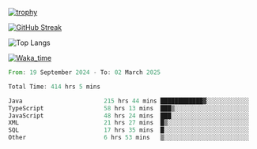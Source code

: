 <!--
**ren-joey/ren-joey** is a ✨ _special_ ✨ repository because its `README.md` (this file) appears on your GitHub profile.

Here are some ideas to get you started:

- 🔭 I’m currently working on ...
- 🌱 I’m currently learning ...
- 👯 I’m looking to collaborate on ...
- 🤔 I’m looking for help with ...
- 💬 Ask me about ...
- 📫 How to reach me: ...
- 😄 Pronouns: ...
- ⚡ Fun fact: ...
-->

[![trophy](https://github-profile-trophy.vercel.app/?username=ren-joey&theme=darkhub&column=5)](https://github.com/ren-joey)

[![GitHub Streak](https://streak-stats.demolab.com/?user=ren-joey&theme=dark)](https://github.com/ren-joey)

![Top Langs](https://github-readme-stats.vercel.app/api/top-langs?username=ren-joey&show_icons=true&layout=compact&locale=en&hide=html,CSS,scss,Pug,Twig&theme=dark)

[![Waka_time](https://github-readme-stats.vercel.app/api/wakatime?username=joeyren&theme=dark)](https://github.com/ren-joey)

<!--START_SECTION:waka-->

```rust
From: 19 September 2024 - To: 02 March 2025

Total Time: 414 hrs 5 mins

Java                       215 hrs 44 mins ████████████▓░░░░░░░░░░░░   51.25 %
TypeScript                 58 hrs 13 mins  ███▒░░░░░░░░░░░░░░░░░░░░░   13.83 %
JavaScript                 48 hrs 24 mins  ███░░░░░░░░░░░░░░░░░░░░░░   11.50 %
XML                        21 hrs 27 mins  █▒░░░░░░░░░░░░░░░░░░░░░░░   05.10 %
SQL                        17 hrs 35 mins  █░░░░░░░░░░░░░░░░░░░░░░░░   04.18 %
Other                      6 hrs 53 mins   ▒░░░░░░░░░░░░░░░░░░░░░░░░   01.64 %
```

<!--END_SECTION:waka-->
